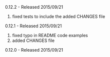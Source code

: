 
0.12.2 - Released 2015/09/21

1. fixed tests to include the added CHANGES file

0.12.1 - Released 2015/09/21

1. fixed typo in README code examples
2. added CHANGES file

0.12.0 - Released 2015/09/21
